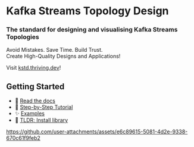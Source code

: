 # Kafka Streams Topology Design
### The standard for designing and visualising Kafka Streams Topologies

Avoid Mistakes. Save Time. Build Trust.   
Create High-Quality Designs and Applications!

Visit [kstd.thriving.dev](https://kstd.thriving.dev/)!

## Getting Started

- 📘 [Read the docs](https://kstd.thriving.dev/guide/getting-started/)   
- 📝 [Step-by-Step Tutorial](https://kstd.thriving.dev/guide/tutorial-creating-your-first-diagram/)
- ✨ [Examples](https://kstd.thriving.dev/guide/examples/)
- 🚀 [TLDR; Install library](https://excalidraw.com/#addLibrary=https%3A%2F%2Fraw.githubusercontent.com%2Fthriving-dev%2Fkafka-streams-topology-design%2Fmain%2Flibs%2Fkafka-streams-topology-design_v1.0.0-alpha.3.excalidrawlib&token=fvmD0UZJatW5dx2K4LfHu)

https://github.com/user-attachments/assets/e6c89615-5081-4d2e-9338-670c61f9feb2

